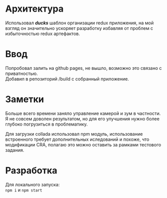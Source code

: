 # Архитектура
Использовал ***ducks*** шаблон организации redux приложения,
на мой взгляд он значительно ускоряет разработку избавляя от проблем с избыточностью redux артефактов.

# Ввод
Попробовал залить на github pages, не вышло, возможно это связано с приватностью.  
Добавил в репозиторий /build с собранный приложение.

# Заметки
Больше всего времени заняло управление камерой и зум в частности. Я не совсем доволен результатом,
но для его улучшения нужно более глубоко погрузиться в проблематику.

Для загрузки collada использовал npm модуль, использование встроенного требует
дополнительных иследований и похоже, что модификации CRA,
полагаю это можно оставить за рамками тестового задания.

# Разработка
Для локального запуска:  
```npm i``` и ```npm start```

